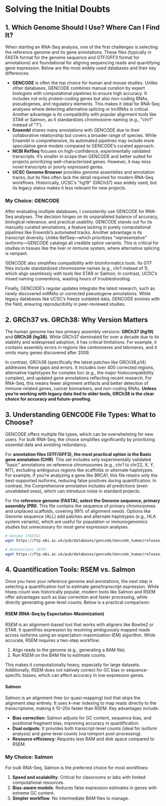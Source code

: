 # Solving the Initial Doubts
## 1. Which Genome Should I Use? Where Can I Find It?
When starting an RNA-Seq analysis, one of the first challenges is selecting the reference genome and its gene annotations. These files (typically in FASTA format for the genome sequence and GTF/GFF3 format for annotations) are foundational for aligning sequencing reads and quantifying gene expression. Below are the most widely used databases and their key differences:

- **GENCODE** is often the top choice for human and mouse studies. Unlike other databases, GENCODE combines manual curation by expert biologists with computational pipelines to ensure high accuracy. It includes not only protein-coding genes but also non-coding RNAs, pseudogenes, and regulatory elements. This makes it ideal for RNA-Seq analyses where detecting alternative splicing or lncRNAs is critical. Another advantage is its compatibility with popular alignment tools like STAR or Salmon, as it standardizes chromosome naming (e.g., "chr1" instead of "1").
- **Ensembl** shares many annotations with GENCODE due to their collaborative relationship but covers a broader range of species. While Ensembl is comprehensive, its automated pipelines may include more speculative gene models compared to GENCODE’s curated approach.
- **NCBI RefSeq** focuses on high-confidence, experimentally validated transcripts. It’s smaller in scope than GENCODE and better suited for projects prioritizing well-characterized genes. However, it may miss novel transcripts or poorly expressed genes.
- **UCSC Genome Browser** provides genome assemblies and annotation tracks, but its files often lack the detail required for modern RNA-Seq workflows. Historically, UCSC’s "hg19" (GRCh37) was widely used, but its legacy status makes it less relevant for new projects.

### **My Choice: GENCODE**
After evaluating multiple databases, I consistently use GENCODE for RNA-Seq analyses. The decision hinges on its unparalleled balance of accuracy, biological relevance, and practical usability. GENCODE stands out for its manually curated annotations, a feature lacking in purely computational pipelines like Ensembl’s automated tracks. Another advantage is its transcript diversity. Unlike RefSeq—which prioritizes "representative" isoforms—GENCODE catalogs all credible splice variants. This is critical for studies in tissues like the liver or immune system, where alternative splicing is rampant.

GENCODE also simplifies compatibility with bioinformatics tools. Its GTF files include standardized chromosome names (e.g., chr1 instead of 1), which align seamlessly with tools like STAR or Salmon. In contrast, UCSC’s mixed naming conventions, wasting hours of troubleshooting.

Finally, GENCODE’s regular updates integrate the latest research, such as newly discovered miRNAs or corrected pseudogene annotations. While legacy databases like UCSC’s freeze outdated data, GENCODE evolves with the field, ensuring reproducibility in peer-reviewed studies.

## 2. GRCh37 vs. GRCh38: Why Version Matters
The human genome has two primary assembly versions: **GRCh37 (hg19)** and **GRCh38 (hg38)**. While GRCh37 dominated for over a decade due to its stability and widespread adoption, it has critical limitations. For example, it contains assembly errors in regions like centromeres and telomeres, and it omits many genes discovered after 2009.

In contrast, GRCh38 (specifically the latest patches like GRCh38.p14) addresses these gaps and errors. It includes over 400 corrected regions, alternative haplotypes for complex loci (e.g., the major histocompatibility complex), and updated gene annotations reflecting recent research. For RNA-Seq, this means fewer alignment artifacts and better detection of immune-related genes, cancer biomarkers, and non-coding RNAs. **Unless you’re working with legacy data tied to older tools, GRCh38 is the clear choice for accuracy and future-proofing.**

## 3. Understanding GENCODE File Types: What to Choose?
GENCODE offers multiple file types, which can be overwhelming for new users. For bulk RNA-Seq, the choice simplifies significantly by prioritizing essential data and avoiding redundancy.

For **annotation files (GTF/GFF3), the most practical option is the Basic gene annotation (CHR)**. This set includes only experimentally validated "basic" annotations on reference chromosomes (e.g., chr1 to chr22, X, Y, MT), excluding ambiguous regions like scaffolds or alternate haplotypes. For example, if you’re analyzing a gene like BRCA1, this file retains only the best-supported isoforms, reducing false positives during quantification. In contrast, the Comprehensive annotation includes all predictions (even unvalidated ones), which can introduce noise in standard projects.

For the **reference genome (FASTA), select the Genome sequence, primary assembly (PRI)**. This file contains the sequence of primary chromosomes and unplaced scaffolds, covering 99% of alignment needs. Options like Genome sequence (ALL) add patches and alternate haplotypes (e.g., HLA system variants), which are useful for population or immunogenomics studies but unnecessary for most gene expression analyses.

```bash
# Genome (FASTA)  
wget https://ftp.ebi.ac.uk/pub/databases/gencode/Gencode_human/release_44/GRCh38.primary_assembly.genome.fa.gz  

# Annotations (GTF)  
wget https://ftp.ebi.ac.uk/pub/databases/gencode/Gencode_human/release_44/gencode.v44.basic.annotation.gtf.gz
```

## 4. Quantification Tools: RSEM vs. Salmon
Once you have your reference genome and annotations, the next step is selecting a quantification tool to estimate gene/transcript expression. While htseq-count was historically popular, modern tools like Salmon and RSEM offer advantages such as bias correction and faster processing, while directly generating gene-level counts. Below is a practical comparison:

#### RSEM (RNA-Seq by Expectation-Maximization)
RSEM is an alignment-based tool that works with aligners like Bowtie2 or STAR. It quantifies expression by resolving ambiguously mapped reads across isoforms using an expectation-maximization (EM) algorithm. While accurate, RSEM requires a two-step workflow:

1. Align reads to the genome (e.g., generating a BAM file).
2. Run RSEM on the BAM file to estimate counts.

This makes it computationally heavy, especially for large datasets. Additionally, RSEM does not natively correct for GC bias or sequence-specific biases, which can affect accuracy in low-expression genes.

#### Salmon
Salmon is an alignment-free (or quasi-mapping) tool that skips the alignment step entirely. It uses k-mer indexing to map reads directly to the transcriptome, making it 10–20x faster than RSEM. Key advantages include:

- **Bias correction**: Salmon adjusts for GC content, sequence bias, and positional fragment bias, improving accuracy in quantification.
- **Dual outputs**: It provides both transcript-level counts (ideal for isoform analysis) and gene-level counts (via tximport post-processing).
- **Resource efficiency**: Requires less RAM and disk space compared to RSEM.

### My Choice: Salmon
For bulk RNA-Seq, Salmon is the preferred choice for most workflows:
1. **Speed and scalability**: Critical for classrooms or labs with limited computational resources.
2. **Bias-aware models**: Reduces false expression estimates in genes with extreme GC content.
3. **Simpler workflow**: No intermediate BAM files to manage.
